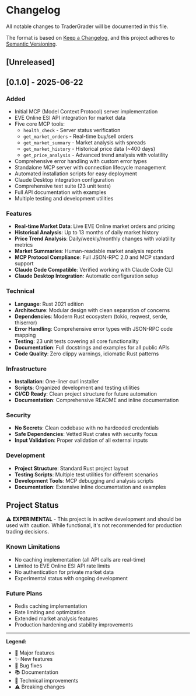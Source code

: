 # Changelog

All notable changes to TraderGrader will be documented in this file.

The format is based on [Keep a Changelog](https://keepachangelog.com/en/1.0.0/),
and this project adheres to [Semantic Versioning](https://semver.org/spec/v2.0.0.html).

## [Unreleased]

## [0.1.0] - 2025-06-22

### Added
- Initial MCP (Model Context Protocol) server implementation
- EVE Online ESI API integration for market data
- Five core MCP tools:
  - `health_check` - Server status verification
  - `get_market_orders` - Real-time buy/sell orders
  - `get_market_summary` - Market analysis with spreads
  - `get_market_history` - Historical price data (~400 days)
  - `get_price_analysis` - Advanced trend analysis with volatility
- Comprehensive error handling with custom error types
- Standalone MCP server with connection lifecycle management
- Automated installation scripts for easy deployment
- Claude Desktop integration configuration
- Comprehensive test suite (23 unit tests)
- Full API documentation with examples
- Multiple testing and development utilities

### Features
- **Real-time Market Data**: Live EVE Online market orders and pricing
- **Historical Analysis**: Up to 13 months of daily market history
- **Price Trend Analysis**: Daily/weekly/monthly changes with volatility metrics
- **Market Summaries**: Human-readable market analysis reports
- **MCP Protocol Compliance**: Full JSON-RPC 2.0 and MCP standard support
- **Claude Code Compatible**: Verified working with Claude Code CLI
- **Claude Desktop Integration**: Automatic configuration setup

### Technical
- **Language**: Rust 2021 edition
- **Architecture**: Modular design with clean separation of concerns
- **Dependencies**: Modern Rust ecosystem (tokio, reqwest, serde, thiserror)
- **Error Handling**: Comprehensive error types with JSON-RPC code mapping
- **Testing**: 23 unit tests covering all core functionality
- **Documentation**: Full docstrings and examples for all public APIs
- **Code Quality**: Zero clippy warnings, idiomatic Rust patterns

### Infrastructure
- **Installation**: One-liner curl installer
- **Scripts**: Organized development and testing utilities
- **CI/CD Ready**: Clean project structure for future automation
- **Documentation**: Comprehensive README and inline documentation

### Security
- **No Secrets**: Clean codebase with no hardcoded credentials
- **Safe Dependencies**: Vetted Rust crates with security focus
- **Input Validation**: Proper validation of all external inputs

### Development
- **Project Structure**: Standard Rust project layout
- **Testing Scripts**: Multiple test utilities for different scenarios
- **Development Tools**: MCP debugging and analysis scripts
- **Documentation**: Extensive inline documentation and examples

## Project Status

⚠️ **EXPERIMENTAL** - This project is in active development and should be used with caution. While functional, it's not recommended for production trading decisions.

### Known Limitations
- No caching implementation (all API calls are real-time)
- Limited to EVE Online ESI API rate limits
- No authentication for private market data
- Experimental status with ongoing development

### Future Plans
- Redis caching implementation
- Rate limiting and optimization
- Extended market analysis features
- Production hardening and stability improvements

---

**Legend:**
- 🚀 Major features
- ✨ New features  
- 🐛 Bug fixes
- 📚 Documentation
- 🔧 Technical improvements
- ⚠️ Breaking changes